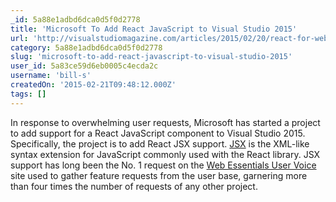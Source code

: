 ```yaml
---
_id: 5a88e1adbd6dca0d5f0d2778
title: 'Microsoft To Add React JavaScript to Visual Studio 2015'
url: 'http://visualstudiomagazine.com/articles/2015/02/20/react-for-web-essentials.aspx'
category: 5a88e1adbd6dca0d5f0d2778
slug: 'microsoft-to-add-react-javascript-to-visual-studio-2015'
user_id: 5a83ce59d6eb0005c4ecda2c
username: 'bill-s'
createdOn: '2015-02-21T09:48:12.000Z'
tags: []
---
```


In response to overwhelming user requests, Microsoft has started a project to add support for a React JavaScript component to Visual Studio 2015. Specifically, the project is to add React JSX support. <a href="http://facebook.github.io/react/docs/jsx-in-depth.html" target="_blank">JSX</a> is the XML-like syntax extension for JavaScript commonly used with the React library. JSX support has long been the No. 1 request on the <a href="http://webessentials.uservoice.com/forums/140520-general/filters/top" target="_blank">Web Essentials User Voice</a> site used to gather feature requests from the user base, garnering more than four times the number of requests of any other project.
